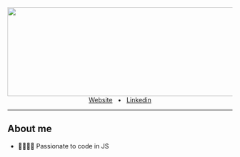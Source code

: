 <div>
 <img src="https://i.imgur.com/lA6IaDq.jpg" height="200" width="990"/>
</div>

<div align="center">
  <a href="https://mespitaleta1.github.io/portfolio/" target="_blank">Website</a>
  <span>&nbsp;&nbsp;•&nbsp;&nbsp;</span>
  <a href="https://www.linkedin.com/in/melissa-espitaleta-267b90124/" target="_blank">Linkedin</a>
  <br />
  <hr />
</div>

<div>
<h2> About me </h2>
<ul>
    <li> 👩🏼‍💻🔥 Passionate to code in JS </li>
</ul>
</div>

<!--
**mespitaleta1/mespitaleta1** is a ✨ _special_ ✨ repository because its `README.md` (this file) appears on your GitHub profile.

Here are some ideas to get you started:

- 🔭 I’m currently working on ...
- 🌱 I’m currently learning ...
- 👯 I’m looking to collaborate on ...
- 🤔 I’m looking for help with ...
- 💬 Ask me about ...
- 📫 How to reach me: ...
- 😄 Pronouns: ...
- ⚡ Fun fact: ...
-->
